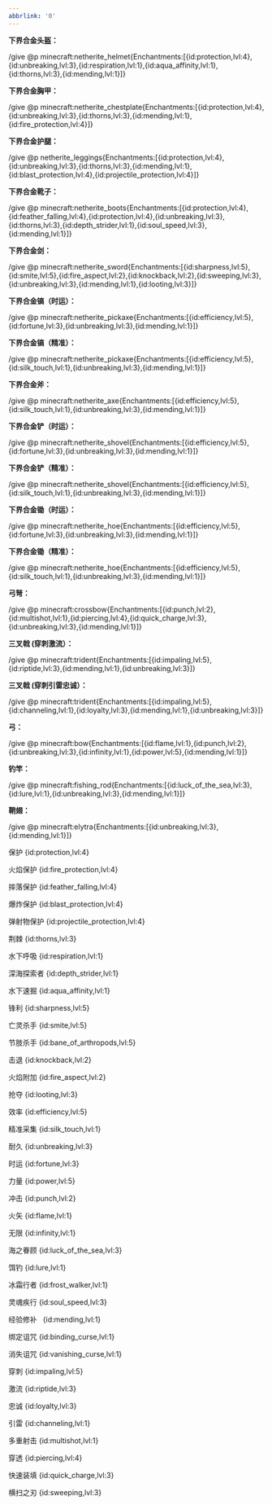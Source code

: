 ```yaml
---
abbrlink: '0'
---
```

**下界合金头盔：**

/give @p minecraft:netherite_helmet{Enchantments:[{id:protection,lvl:4},{id:unbreaking,lvl:3},{id:respiration,lvl:1},{id:aqua_affinity,lvl:1},{id:thorns,lvl:3},{id:mending,lvl:1}]}

**下界合金胸甲：**  

/give @p minecraft:netherite_chestplate{Enchantments:[{id:protection,lvl:4},{id:unbreaking,lvl:3},{id:thorns,lvl:3},{id:mending,lvl:1},{id:fire_protection,lvl:4}]}

**下界合金护腿：**

/give @p netherite_leggings{Enchantments:[{id:protection,lvl:4},{id:unbreaking,lvl:3},{id:thorns,lvl:3},{id:mending,lvl:1},{id:blast_protection,lvl:4},{id:projectile_protection,lvl:4}]}

**下界合金靴子：**

/give @p minecraft:netherite_boots{Enchantments:[{id:protection,lvl:4},{id:feather_falling,lvl:4},{id:protection,lvl:4},{id:unbreaking,lvl:3},{id:thorns,lvl:3},{id:depth_strider,lvl:1},{id:soul_speed,lvl:3},{id:mending,lvl:1}]}

**下界合金剑：**

/give @p minecraft:netherite_sword{Enchantments:[{id:sharpness,lvl:5},{id:smite,lvl:5},{id:fire_aspect,lvl:2},{id:knockback,lvl:2},{id:sweeping,lvl:3},{id:unbreaking,lvl:3},{id:mending,lvl:1},{id:looting,lvl:3}]}

**下界合金镐（时运）：**

/give @p minecraft:netherite_pickaxe{Enchantments:[{id:efficiency,lvl:5},{id:fortune,lvl:3},{id:unbreaking,lvl:3},{id:mending,lvl:1}]}

**下界合金镐（精准）：**

/give @p minecraft:netherite_pickaxe{Enchantments:[{id:efficiency,lvl:5},{id:silk_touch,lvl:1},{id:unbreaking,lvl:3},{id:mending,lvl:1}]}

**下界合金斧：**

/give @p minecraft:netherite_axe{Enchantments:[{id:efficiency,lvl:5},{id:silk_touch,lvl:1},{id:unbreaking,lvl:3},{id:mending,lvl:1}]}

**下界合金铲（时运）：**

/give @p minecraft:netherite_shovel{Enchantments:[{id:efficiency,lvl:5},{id:fortune,lvl:3},{id:unbreaking,lvl:3},{id:mending,lvl:1}]}

**下界合金铲（精准）：**

/give @p minecraft:netherite_shovel{Enchantments:[{id:efficiency,lvl:5},{id:silk_touch,lvl:1},{id:unbreaking,lvl:3},{id:mending,lvl:1}]}

**下界合金锄（时运）：**

/give @p minecraft:netherite_hoe{Enchantments:[{id:efficiency,lvl:5},{id:fortune,lvl:3},{id:unbreaking,lvl:3},{id:mending,lvl:1}]}

**下界合金锄（精准）：**

/give @p minecraft:netherite_hoe{Enchantments:[{id:efficiency,lvl:5},{id:silk_touch,lvl:1},{id:unbreaking,lvl:3},{id:mending,lvl:1}]}

**弓弩：**

/give @p minecraft:crossbow{Enchantments:[{id:punch,lvl:2},{id:multishot,lvl:1},{id:piercing,lvl:4},{id:quick_charge,lvl:3},{id:unbreaking,lvl:3},{id:mending,lvl:1}]}

**三叉戟 (穿刺激流）：**

/give @p minecraft:trident{Enchantments:[{id:impaling,lvl:5},{id:riptide,lvl:3},{id:mending,lvl:1},{id:unbreaking,lvl:3}]}

**三叉戟 (穿刺引雷忠诚）：**

/give @p minecraft:trident{Enchantments:[{id:impaling,lvl:5},{id:channeling,lvl:1},{id:loyalty,lvl:3},{id:mending,lvl:1},{id:unbreaking,lvl:3}]}

**弓：**

/give @p minecraft:bow{Enchantments:[{id:flame,lvl:1},{id:punch,lvl:2},{id:unbreaking,lvl:3},{id:infinity,lvl:1},{id:power,lvl:5},{id:mending,lvl:1}]}

**钓竿：**

/give @p minecraft:fishing_rod{Enchantments:[{id:luck_of_the_sea,lvl:3},{id:lure,lvl:1},{id:unbreaking,lvl:3},{id:mending,lvl:1}]}

**鞘翅：**

/give @p minecraft:elytra{Enchantments:[{id:unbreaking,lvl:3},{id:mending,lvl:1}]}

保护 {id:protection,lvl:4}

火焰保护 {id:fire_protection,lvl:4}

摔落保护 {id:feather_falling,lvl:4}

爆炸保护 {id:blast_protection,lvl:4}

弹射物保护 {id:projectile_protection,lvl:4}

荆棘 {id:thorns,lvl:3}

水下呼吸 {id:respiration,lvl:1}

深海探索者 {id:depth_strider,lvl:1}

水下速掘 {id:aqua_affinity,lvl:1}

锋利 {id:sharpness,lvl:5}

亡灵杀手 {id:smite,lvl:5}

节肢杀手 {id:bane_of_arthropods,lvl:5}

击退 {id:knockback,lvl:2}

火焰附加 {id:fire_aspect,lvl:2}

抢夺 {id:looting,lvl:3}

效率 {id:efficiency,lvl:5}

精准采集 {id:silk_touch,lvl:1}

耐久 {id:unbreaking,lvl:3}

时运 {id:fortune,lvl:3}

力量 {id:power,lvl:5}

冲击 {id:punch,lvl:2}

火矢 {id:flame,lvl:1}

无限 {id:infinity,lvl:1}

海之眷顾 {id:luck_of_the_sea,lvl:3}

饵钓 {id:lure,lvl:1}

冰霜行者 {id:frost_walker,lvl:1}

灵魂疾行 {id:soul_speed,lvl:3}

经验修补   {id:mending,lvl:1}

绑定诅咒 {id:binding_curse,lvl:1}

消失诅咒 {id:vanishing_curse,lvl:1}

穿刺 {id:impaling,lvl:5}

激流 {id:riptide,lvl:3}

忠诚 {id:loyalty,lvl:3}

引雷 {id:channeling,lvl:1}

多重射击 {id:multishot,lvl:1}

穿透 {id:piercing,lvl:4}

快速装填 {id:quick_charge,lvl:3}

横扫之刃 {id:sweeping,lvl:3}